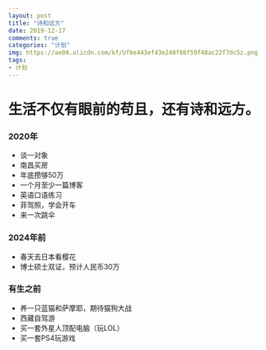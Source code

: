 ```yaml
---
layout: post
title: "诗和远方"
date: 2019-12-17
comments: true
categories: "计划"
img: https://ae04.alicdn.com/kf/Uf6e443ef43e240f88f59f48ac22f7dc5z.png
tags:
- 计划
---
```



# 生活不仅有眼前的苟且，还有诗和远方。

<!-- more -->

### 2020年
* 谈一对象
* 南昌买房
* 年底攒够50万
* 一个月至少一篇博客
* 英语口语练习
* 菲驾照，学会开车
* 来一次跳伞

### 2024年前
* 春天去日本看樱花
* 博士硕士双证，预计人民币30万

### 有生之前
* 养一只蓝猫和萨摩耶，期待猫狗大战
* 西藏自驾游
* 买一套外星人顶配电脑（玩LOL）
* 买一套PS4玩游戏
